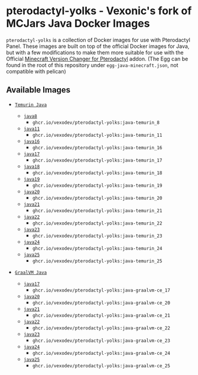 # pterodactyl-yolks - Vexonic's fork of MCJars Java Docker Images

`pterodactyl-yolks` is a collection of Docker images for use with Pterodactyl Panel. These images are built on top of the official Docker images for Java, but with a few modifications to make them more suitable for use with the Official [Minecraft Version Changer for Pterodactyl](https://www.sourcexchange.net/products/version-changer) addon. (The Egg can be found in the root of this repository under `egg-java-minecraft.json`, not compatible with pelican)

## Available Images

* [`Temurin Java`](https://github.com/vexodev/pterodactyl-yolks/tree/main/java/temurin)
  * [`java8`](https://github.com/vexodev/pterodactyl-yolks/tree/main/java/temurin/8)
    * `ghcr.io/vexodev/pterodactyl-yolks:java-temurin_8`
  * [`java11`](https://github.com/vexodev/pterodactyl-yolks/tree/main/java/temurin/11)
    * `ghcr.io/vexodev/pterodactyl-yolks:java-temurin_11`
  * [`java16`](https://github.com/vexodev/pterodactyl-yolks/tree/main/java/temurin/16)
    * `ghcr.io/vexodev/pterodactyl-yolks:java-temurin_16`
  * [`java17`](https://github.com/vexodev/pterodactyl-yolks/tree/main/java/temurin/17)
    * `ghcr.io/vexodev/pterodactyl-yolks:java-temurin_17`
  * [`java18`](https://github.com/vexodev/pterodactyl-yolks/tree/main/java/temurin/18)
    * `ghcr.io/vexodev/pterodactyl-yolks:java-temurin_18`
  * [`java19`](https://github.com/vexodev/pterodactyl-yolks/tree/main/java/temurin/19)
    * `ghcr.io/vexodev/pterodactyl-yolks:java-temurin_19`
  * [`java20`](https://github.com/vexodev/pterodactyl-yolks/tree/main/java/temurin/20)
    * `ghcr.io/vexodev/pterodactyl-yolks:java-temurin_20`
  * [`java21`](https://github.com/vexodev/pterodactyl-yolks/tree/main/java/temurin/21)
    * `ghcr.io/vexodev/pterodactyl-yolks:java-temurin_21`
  * [`java22`](https://github.com/vexodev/pterodactyl-yolks/tree/main/java/temurin/22)
    * `ghcr.io/vexodev/pterodactyl-yolks:java-temurin_22`
  * [`java23`](https://github.com/vexodev/pterodactyl-yolks/tree/main/java/temurin/23)
    * `ghcr.io/vexodev/pterodactyl-yolks:java-temurin_23`
  * [`java24`](https://github.com/vexodev/pterodactyl-yolks/tree/main/java/temurin/24)
    * `ghcr.io/vexodev/pterodactyl-yolks:java-temurin_24`
  * [`java25`](https://github.com/vexodev/pterodactyl-yolks/tree/main/java/temurin/25)
    * `ghcr.io/vexodev/pterodactyl-yolks:java-temurin_25`

* [`GraalVM Java`](https://github.com/vexodev/pterodactyl-yolks/tree/main/java/graalvm)
  * [`java17`](https://github.com/vexodev/pterodactyl-yolks/tree/main/java/graalvm/community-edition/17)
    * `ghcr.io/vexodev/pterodactyl-yolks:java-graalvm-ce_17`
  * [`java20`](https://github.com/vexodev/pterodactyl-yolks/tree/main/java/graalvm/community-edition/20)
    * `ghcr.io/vexodev/pterodactyl-yolks:java-graalvm-ce_20`
  * [`java21`](https://github.com/vexodev/pterodactyl-yolks/tree/main/java/graalvm/community-edition/21)
    * `ghcr.io/vexodev/pterodactyl-yolks:java-graalvm-ce_21`
  * [`java22`](https://github.com/vexodev/pterodactyl-yolks/tree/main/java/graalvm/community-edition/22)
    * `ghcr.io/vexodev/pterodactyl-yolks:java-graalvm-ce_22`
  * [`java23`](https://github.com/vexodev/pterodactyl-yolks/tree/main/java/graalvm/community-edition/23)
    * `ghcr.io/vexodev/pterodactyl-yolks:java-graalvm-ce_23`
  * [`java24`](https://github.com/vexodev/pterodactyl-yolks/tree/main/java/graalvm/community-edition/24)
    * `ghcr.io/vexodev/pterodactyl-yolks:java-graalvm-ce_24`
  * [`java25`](https://github.com/vexodev/pterodactyl-yolks/tree/main/java/graalvm/community-edition/25)
    * `ghcr.io/vexodev/pterodactyl-yolks:java-graalvm-ce_25`
